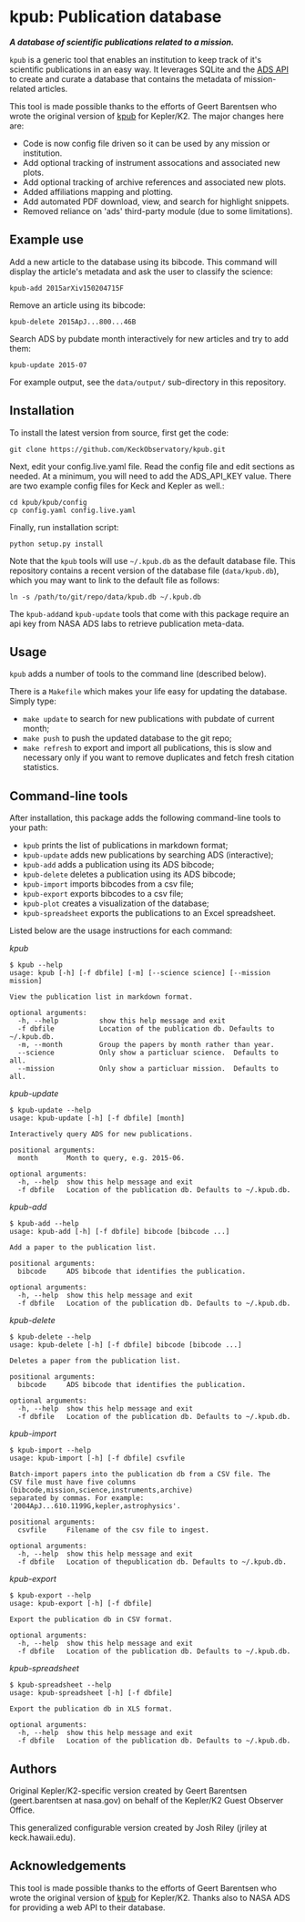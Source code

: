 # kpub: Publication database

***A database of scientific publications related to a mission.***

`kpub` is a generic tool that enables an institution to keep track of it's scientific publications in an easy way. It leverages SQLite and the [ADS API](https://github.com/adsabs/adsabs-dev-api) to create and curate a database that contains the metadata of mission-related articles.

This tool is made possible thanks to the efforts of Geert Barentsen who wrote the original version of [kpub](https://github.com/KeplerGO/kpub) for Kepler/K2.  The major changes here are:

- Code is now config file driven so it can be used by any mission or institution.
- Add optional tracking of instrument assocations and associated new plots.
- Add optional tracking of archive references and associated new plots.
- Added affiliations mapping and plotting.
- Add automated PDF download, view, and search for highlight snippets.
- Removed reliance on 'ads' third-party module (due to some limitations).

## Example use

Add a new article to the database using its bibcode. This command will display the article's metadata and ask the user to classify the science:
```
kpub-add 2015arXiv150204715F
```

Remove an article using its bibcode:
```
kpub-delete 2015ApJ...800...46B
```

Search ADS by pubdate month interactively for new articles and try to add them:
```
kpub-update 2015-07
```

For example output, see the `data/output/` sub-directory in this repository.

## Installation

To install the latest version from source, first get the code:
```
git clone https://github.com/KeckObservatory/kpub.git
```

Next, edit your config.live.yaml file.  Read the config file and edit sections as needed.  At a minimum, you will need to add the ADS_API_KEY value.  There are two example config files for Keck and Kepler as well.:
```
cd kpub/kpub/config
cp config.yaml config.live.yaml
```

Finally, run installation script:
```
python setup.py install
```

Note that the `kpub` tools will use `~/.kpub.db` as the default database file. This repository contains a recent version of the database file (`data/kpub.db`), which you may want to link to the default file as follows:
```
ln -s /path/to/git/repo/data/kpub.db ~/.kpub.db
```

The `kpub-add`and `kpub-update` tools that come with this package require an api key from NASA ADS labs to retrieve publication meta-data.

## Usage

`kpub` adds a number of tools to the command line (described below).

There is a `Makefile` which makes your life easy for updating the database. 
Simply type:
* `make update` to search for new publications with pubdate of current month;
* `make push` to push the updated database to the git repo;
* `make refresh` to export and import all publications, this is slow and necessary only if you want to remove duplicates and fetch fresh citation statistics.

## Command-line tools

After installation, this package adds the following command-line tools to your path:
* `kpub` prints the list of publications in markdown format;
* `kpub-update` adds new publications by searching ADS (interactive);
* `kpub-add` adds a publication using its ADS bibcode;
* `kpub-delete` deletes a publication using its ADS bibcode;
* `kpub-import` imports bibcodes from a csv file;
* `kpub-export` exports bibcodes to a csv file;
* `kpub-plot` creates a visualization of the database;
* `kpub-spreadsheet` exports the publications to an Excel spreadsheet.

Listed below are the usage instructions for each command:

*kpub*
```
$ kpub --help
usage: kpub [-h] [-f dbfile] [-m] [--science science] [--mission mission]

View the publication list in markdown format.

optional arguments:
  -h, --help          show this help message and exit
  -f dbfile           Location of the publication db. Defaults to ~/.kpub.db.
  -m, --month         Group the papers by month rather than year.
  --science           Only show a particluar science.  Defaults to all.
  --mission           Only show a particluar mission.  Defaults to all.
```

*kpub-update*
```
$ kpub-update --help
usage: kpub-update [-h] [-f dbfile] [month]

Interactively query ADS for new publications.

positional arguments:
  month       Month to query, e.g. 2015-06.

optional arguments:
  -h, --help  show this help message and exit
  -f dbfile   Location of the publication db. Defaults to ~/.kpub.db.
```

*kpub-add*
```
$ kpub-add --help
usage: kpub-add [-h] [-f dbfile] bibcode [bibcode ...]

Add a paper to the publication list.

positional arguments:
  bibcode     ADS bibcode that identifies the publication.

optional arguments:
  -h, --help  show this help message and exit
  -f dbfile   Location of the publication db. Defaults to ~/.kpub.db.
```

*kpub-delete*
```
$ kpub-delete --help
usage: kpub-delete [-h] [-f dbfile] bibcode [bibcode ...]

Deletes a paper from the publication list.

positional arguments:
  bibcode     ADS bibcode that identifies the publication.

optional arguments:
  -h, --help  show this help message and exit
  -f dbfile   Location of the publication db. Defaults to ~/.kpub.db.
```

*kpub-import*
```
$ kpub-import --help 
usage: kpub-import [-h] [-f dbfile] csvfile

Batch-import papers into the publication db from a CSV file. The
CSV file must have five columns (bibcode,mission,science,instruments,archive) 
separated by commas. For example: '2004ApJ...610.1199G,kepler,astrophysics'.

positional arguments:
  csvfile     Filename of the csv file to ingest.

optional arguments:
  -h, --help  show this help message and exit
  -f dbfile   Location of thepublication db. Defaults to ~/.kpub.db.
```

*kpub-export*
```
$ kpub-export --help
usage: kpub-export [-h] [-f dbfile]

Export the publication db in CSV format.

optional arguments:
  -h, --help  show this help message and exit
  -f dbfile   Location of the publication db. Defaults to ~/.kpub.db.
```

*kpub-spreadsheet*
```
$ kpub-spreadsheet --help
usage: kpub-spreadsheet [-h] [-f dbfile]

Export the publication db in XLS format.

optional arguments:
  -h, --help  show this help message and exit
  -f dbfile   Location of the publication db. Defaults to ~/.kpub.db.
```

## Authors
Original Kepler/K2-specific version created by Geert Barentsen (geert.barentsen at nasa.gov)
on behalf of the Kepler/K2 Guest Observer Office.

This generalized configurable version created by Josh Riley (jriley at keck.hawaii.edu).


## Acknowledgements
This tool is made possible thanks to the efforts of Geert Barentsen who wrote the original version of [kpub](https://github.com/KeplerGO/kpub) for Kepler/K2.  Thanks also to NASA ADS for providing a web API to their database.

